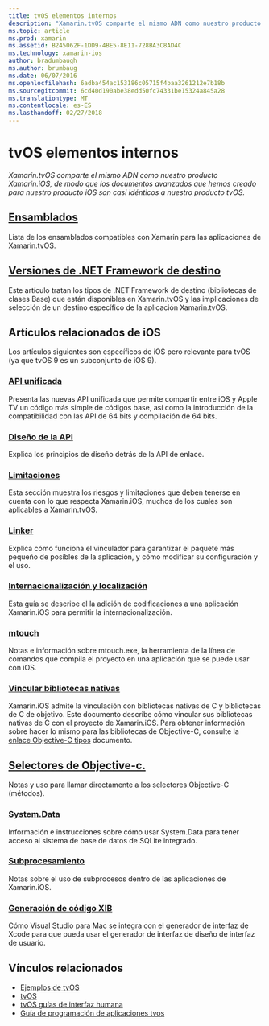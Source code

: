 ```yaml
---
title: tvOS elementos internos
description: "Xamarin.tvOS comparte el mismo ADN como nuestro producto Xamarin.iOS, de modo que los documentos avanzados que hemos creado para nuestro producto iOS son casi idénticos a nuestro producto tvOS."
ms.topic: article
ms.prod: xamarin
ms.assetid: B245062F-1DD9-4BE5-8E11-728BA3C8AD4C
ms.technology: xamarin-ios
author: bradumbaugh
ms.author: brumbaug
ms.date: 06/07/2016
ms.openlocfilehash: 6adba454ac153186c05715f4baa3261212e7b18b
ms.sourcegitcommit: 6cd40d190abe38edd50fc74331be15324a845a28
ms.translationtype: MT
ms.contentlocale: es-ES
ms.lasthandoff: 02/27/2018
---
```

# <a name="tvos-internals"></a>tvOS elementos internos

_Xamarin.tvOS comparte el mismo ADN como nuestro producto Xamarin.iOS, de modo que los documentos avanzados que hemos creado para nuestro producto iOS son casi idénticos a nuestro producto tvOS._


##  <a name="assembliesiostvosinternalsassembliesmd"></a>[Ensamblados](~/ios/tvos/internals/assemblies.md)

Lista de los ensamblados compatibles con Xamarin para las aplicaciones de Xamarin.tvOS.

##  <a name="target-frameworksiostvosinternalsframeworksmd"></a>[Versiones de .NET Framework de destino](~/ios/tvos/internals/frameworks.md)

Este artículo tratan los tipos de .NET Framework de destino (bibliotecas de clases Base) que están disponibles en Xamarin.tvOS y las implicaciones de selección de un destino específico de la aplicación Xamarin.tvOS.

## <a name="related-ios-articles"></a>Artículos relacionados de iOS

Los artículos siguientes son específicos de iOS pero relevante para tvOS (ya que tvOS 9 es un subconjunto de iOS 9).

###  <a name="unified-apicross-platformmaciosunifiedindexmd"></a>[API unificada](~/cross-platform/macios/unified/index.md)

Presenta las nuevas API unificada que permite compartir entre iOS y Apple TV un código más simple de códigos base, así como la introducción de la compatibilidad con las API de 64 bits y compilación de 64 bits.  

###  <a name="api-designiosinternalsapi-designindexmd"></a>[Diseño de la API](~/ios/internals/api-design/index.md)

Explica los principios de diseño detrás de la API de enlace.

###  <a name="limitationsiosinternalslimitationsmd"></a>[Limitaciones](~/ios/internals/limitations.md)

Esta sección muestra los riesgos y limitaciones que deben tenerse en cuenta con lo que respecta Xamarin.iOS, muchos de los cuales son aplicables a Xamarin.tvOS.

###  <a name="linkeriosdeploy-testlinkermd"></a>[Linker](~/ios/deploy-test/linker.md)

Explica cómo funciona el vinculador para garantizar el paquete más pequeño de posibles de la aplicación, y cómo modificar su configuración y el uso.

###  <a name="localization-and-internationalizationiosapp-fundamentalslocalizationindexmd"></a>[Internacionalización y localización](~/ios/app-fundamentals/localization/index.md)

Esta guía se describe el la adición de codificaciones a una aplicación Xamarin.iOS para permitir la internacionalización.

###  <a name="mtouchiosdeploy-testmtouchmd"></a>[mtouch](~/ios/deploy-test/mtouch.md)

Notas e información sobre mtouch.exe, la herramienta de la línea de comandos que compila el proyecto en una aplicación que se puede usar con iOS.

###  <a name="linking-native-librariesiosplatformnative-interopmd"></a>[Vincular bibliotecas nativas](~/ios/platform/native-interop.md)

Xamarin.iOS admite la vinculación con bibliotecas nativas de C y bibliotecas de C de objetivo. Este documento describe cómo vincular sus bibliotecas nativas de C con el proyecto de Xamarin.iOS. Para obtener información sobre hacer lo mismo para las bibliotecas de Objective-C, consulte la&nbsp; [enlace Objective-C tipos](~/ios/platform/binding-objective-c/index.md)&nbsp;documento.

##  <a name="objective-c-selectorsiosinternalsobjective-c-selectorsmd"></a>[Selectores de Objective-c.](~/ios/internals/objective-c-selectors.md)

Notas y uso para llamar directamente a los selectores Objective-C (métodos).

###  <a name="systemdataiosdata-cloudsystemdatamd"></a>[System.Data](~/ios/data-cloud/system.data.md)

Información e instrucciones sobre cómo usar System.Data para tener acceso al sistema de base de datos de SQLite integrado.

###  <a name="threadingiosapp-fundamentalsthreadingmd"></a>[Subprocesamiento](~/ios/app-fundamentals/threading.md)

Notas sobre el uso de subprocesos dentro de las aplicaciones de Xamarin.iOS.

###  <a name="xib-code-generationiosinternalsxib-code-generationmd"></a>[Generación de código XIB](~/ios/internals/xib-code-generation.md)

Cómo Visual Studio para Mac se integra con el generador de interfaz de Xcode para que pueda usar el generador de interfaz de diseño de interfaz de usuario.



## <a name="related-links"></a>Vínculos relacionados

- [Ejemplos de tvOS](https://developer.xamarin.com/samples/tvos/all/)
- [tvOS](https://developer.apple.com/tvos/)
- [tvOS guías de interfaz humana](https://developer.apple.com/tvos/human-interface-guidelines/)
- [Guía de programación de aplicaciones tvos](https://developer.apple.com/library/prerelease/tvos/documentation/General/Conceptual/AppleTV_PG/)
